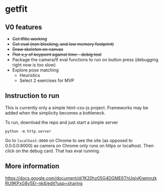 # getfit

## V0 features
- ~~Get tflite working~~
- ~~Get eval (non blocking, and low memory footprint)~~
- ~~Draw skeleton on canvas~~
- ~~Plot x,y of keypoint against time - debig tool~~
- Package the camera/tf eval functions to run on button press (debugging right now is too slow)
- Explore pose matching 
    - Heuristics
    - Select 2 exercises for MVP

## Instruction to run
This is currently only a simple html-css-js project. Frameworks may be added when the simplicity becomes a bottleneck. 

To run, download the repo and just start a simple server 
```
python -m http.server
```

Go to ```localhost:8000``` on Chrome to see the site (as opposed to 0.0.0.0:8000) as camera on Chrome only runs on https or localhost. Then click on the debug card. That has eval running. 


## More information
https://docs.google.com/document/d/1K20hz05G4DGME6ThUqjvKiwmnzkRU9KPxG8y5Er-nk4/edit?usp=sharing

